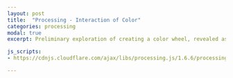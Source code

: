 ```yaml
---
layout: post
title:  "Processing - Interaction of Color"
categories: processing
modal: true
excerpt: Preliminary exploration of creating a color wheel, revealed as you move your mouse around.

js_scripts:
- https://cdnjs.cloudflare.com/ajax/libs/processing.js/1.6.6/processing.js

---
```


<canvas data-processing-sources="interaction_of_color.pde"></canvas>

